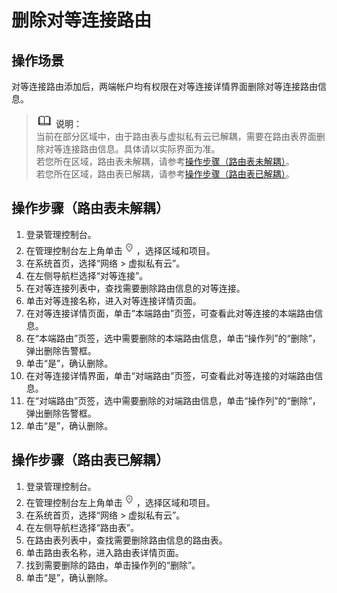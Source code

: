# 删除对等连接路由<a name="zh-cn_topic_0054375178"></a>

## 操作场景<a name="s45b2ece92df640c0a3907ed35916cd2b"></a>

对等连接路由添加后，两端帐户均有权限在对等连接详情界面删除对等连接路由信息。

>![](public_sys-resources/icon-note.gif) **说明：**   
>当前在部分区域中，由于路由表与虚拟私有云已解耦，需要在路由表界面删除对等连接路由信息。具体请以实际界面为准。  
>若您所在区域，路由表未解耦，请参考[操作步骤（路由表未解耦）](#section1865779319727)。  
>若您所在区域，路由表已解耦，请参考[操作步骤（路由表已解耦）](#section26541722111813)。  

## 操作步骤（路由表未解耦）<a name="section1865779319727"></a>

1.  登录管理控制台。
2.  在管理控制台左上角单击![](figures/icon-region.png)，选择区域和项目。
3.  在系统首页，选择“网络 \> 虚拟私有云”。
4.  在左侧导航栏选择“对等连接”。
5.  在对等连接列表中，查找需要删除路由信息的对等连接。
6.  单击对等连接名称，进入对等连接详情页面。
7.  在对等连接详情页面，单击“本端路由”页签，可查看此对等连接的本端路由信息。
8.  在“本端路由”页签，选中需要删除的本端路由信息，单击“操作列”的“删除”，弹出删除告警框。
9.  单击“是”，确认删除。
10. 在对等连接详情界面，单击“对端路由”页签，可查看此对等连接的对端路由信息。
11. 在“对端路由”页签，选中需要删除的对端路由信息，单击“操作列”的“删除”，弹出删除告警框。
12. 单击“是”，确认删除。

## 操作步骤（路由表已解耦）<a name="section26541722111813"></a>

1.  登录管理控制台。
2.  在管理控制台左上角单击![](figures/icon-region.png)，选择区域和项目。
3.  在系统首页，选择“网络 \> 虚拟私有云”。
4.  在左侧导航栏选择“路由表”。
5.  在路由表列表中，查找需要删除路由信息的路由表。
6.  单击路由表名称，进入路由表详情页面。
7.  找到需要删除的路由，单击操作列的“删除”。
8.  单击“是”，确认删除。


